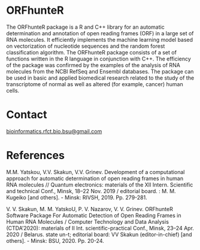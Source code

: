 # ORFhunteR

The ORFhunteR package is a R and C++ library for an automatic determination and annotation of open reading frames (ORF) in a large set of RNA molecules. It efficiently implements the machine learning model based on vectorization of nucleotide sequences and the random forest classification algorithm. The ORFhunteR package consists of a set of functions written in the R language in conjunction with C++. The efficiency of the package was confirmed by the examples of the analysis of RNA molecules from the NCBI RefSeq and Ensembl databases. The package can be used in basic and applied biomedical research related to the study of the transcriptome of normal as well as altered (for example, cancer) human cells.

# Contact
bioinformatics.rfct.bio.bsu@gmail.com

# References
M.M. Yatskou, V.V. Skakun, V.V. Grinev. Development of a computational approach for automatic determination of open reading frames in human RNA molecules // Quantum electronics: materials of the XII Intern. Scientific and technical Conf., Minsk, 18–22 Nov. 2019 / editorial board. : M. M. Kugeiko [and others]. - Minsk: RIVSH, 2019. Pp. 279-281.

V. V. Skakun, M. M. YatskoU, P. V. Nazarov, V. V. Grinev. ORFhunteR Software Package For Automatic Detection of Open Reading Frames in Human RNA Molecules / Computer Technology and Data Analysis (CTDA’2020): materials of II Int. scientific-practical Conf., Minsk, 23–24 Apr. 2020 / Belarus. state un-t; editorial board: VV Skakun (editor-in-chief) [and others]. - Minsk: BSU, 2020. Pp. 20-24.
